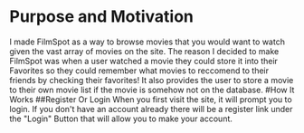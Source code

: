 # Purpose and Motivation
I made FilmSpot as a way to browse movies that you would want to watch given the vast array of movies on the site. The reason I decided to make FilmSpot was when a user watched a movie they could store it into their Favorites so they could remember what movies to reccomend to their friends by checking their favorites! It also provides the user to store a movie to their own movie list if the movie is somehow not on the database.
#How It Works
##Register Or Login
When you first visit the site, it will prompt you to login. If you don't have an account already there will be a register link under the "Login" Button that will allow you to make your account.
